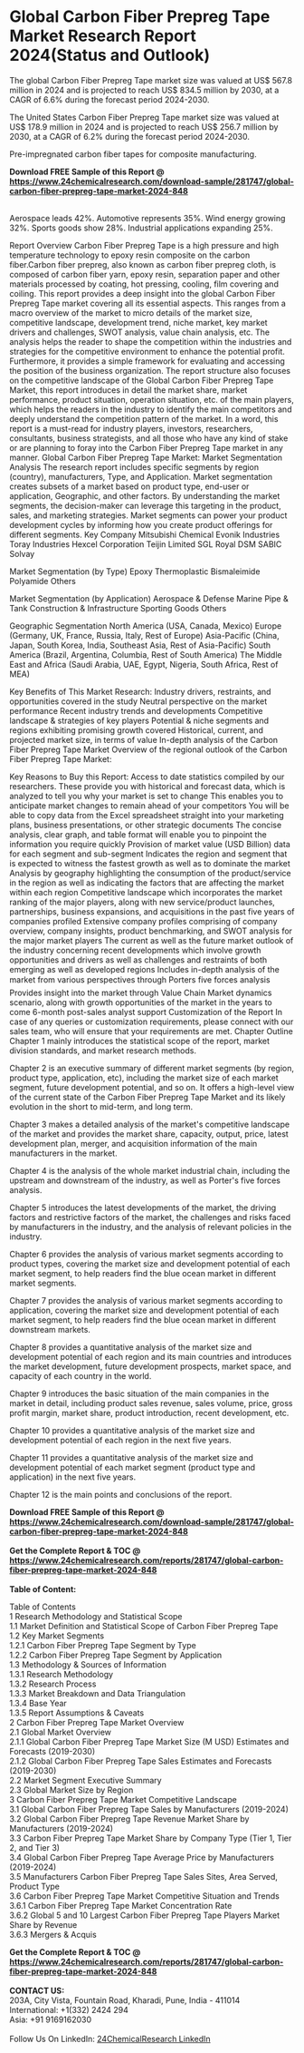 <h1>Global Carbon Fiber Prepreg Tape Market Research Report 2024(Status and Outlook)</h1><p>The global Carbon Fiber Prepreg Tape market size was valued at US$ 567.8 million in 2024 and is projected to reach US$ 834.5 million by 2030, at a CAGR of 6.6% during the forecast period 2024-2030.</p><p>
The United States Carbon Fiber Prepreg Tape market size was valued at US$ 178.9 million in 2024 and is projected to reach US$ 256.7 million by 2030, at a CAGR of 6.2% during the forecast period 2024-2030.</p><p>
Pre-impregnated carbon fiber tapes for composite manufacturing.</p><div><b>Download FREE Sample of this Report @ 
            <a href="https://www.24chemicalresearch.com/download-sample/281747/global-carbon-fiber-prepreg-tape-market-2024-848">
            https://www.24chemicalresearch.com/download-sample/281747/global-carbon-fiber-prepreg-tape-market-2024-848</a></b></div><br><p>
Aerospace leads 42%. Automotive represents 35%. Wind energy growing 32%. Sports goods show 28%. Industrial applications expanding 25%.</p><p>
Report Overview
 Carbon Fiber Prepreg Tape is a high pressure and high temperature technology to epoxy resin composite on the carbon fiber.Carbon fiber prepreg, also known as carbon fiber prepreg cloth, is composed of carbon fiber yarn, epoxy resin, separation paper and other materials processed by coating, hot pressing, cooling, film covering and coiling.
 This report provides a deep insight into the global Carbon Fiber Prepreg Tape market covering all its essential aspects. This ranges from a macro overview of the market to micro details of the market size, competitive landscape, development trend, niche market, key market drivers and challenges, SWOT analysis, value chain analysis, etc.
 The analysis helps the reader to shape the competition within the industries and strategies for the competitive environment to enhance the potential profit. Furthermore, it provides a simple framework for evaluating and accessing the position of the business organization. The report structure also focuses on the competitive landscape of the Global Carbon Fiber Prepreg Tape Market, this report introduces in detail the market share, market performance, product situation, operation situation, etc. of the main players, which helps the readers in the industry to identify the main competitors and deeply understand the competition pattern of the market.
 In a word, this report is a must-read for industry players, investors, researchers, consultants, business strategists, and all those who have any kind of stake or are planning to foray into the Carbon Fiber Prepreg Tape market in any manner.
 Global Carbon Fiber Prepreg Tape Market: Market Segmentation Analysis
 The research report includes specific segments by region (country), manufacturers, Type, and Application. Market segmentation creates subsets of a market based on product type, end-user or application, Geographic, and other factors. By understanding the market segments, the decision-maker can leverage this targeting in the product, sales, and marketing strategies. Market segments can power your product development cycles by informing how you create product offerings for different segments.
 Key Company
 Mitsubishi Chemical
 Evonik Industries
 Toray Industries
 Hexcel Corporation
 Teijin Limited
 SGL
 Royal DSM
 SABIC
 Solvay</p><p>
 Market Segmentation (by Type)
 Epoxy
 Thermoplastic
 Bismaleimide
 Polyamide
 Others</p><p>
 Market Segmentation (by Application)
 Aerospace &amp; Defense
 Marine
 Pipe &amp; Tank
 Construction &amp; Infrastructure
 Sporting Goods
 Others</p><p>
 Geographic Segmentation
 North America (USA, Canada, Mexico)
 Europe (Germany, UK, France, Russia, Italy, Rest of Europe)
 Asia-Pacific (China, Japan, South Korea, India, Southeast Asia, Rest of Asia-Pacific)
 South America (Brazil, Argentina, Columbia, Rest of South America)
 The Middle East and Africa (Saudi Arabia, UAE, Egypt, Nigeria, South Africa, Rest of MEA)</p><p>
 Key Benefits of This Market Research:
 Industry drivers, restraints, and opportunities covered in the study
 Neutral perspective on the market performance
 Recent industry trends and developments
 Competitive landscape &amp; strategies of key players
 Potential &amp; niche segments and regions exhibiting promising growth covered
 Historical, current, and projected market size, in terms of value
 In-depth analysis of the Carbon Fiber Prepreg Tape Market
 Overview of the regional outlook of the Carbon Fiber Prepreg Tape Market:</p><p>
 Key Reasons to Buy this Report:
 Access to date statistics compiled by our researchers. These provide you with historical and forecast data, which is analyzed to tell you why your market is set to change
 This enables you to anticipate market changes to remain ahead of your competitors
 You will be able to copy data from the Excel spreadsheet straight into your marketing plans, business presentations, or other strategic documents
 The concise analysis, clear graph, and table format will enable you to pinpoint the information you require quickly
 Provision of market value (USD Billion) data for each segment and sub-segment
 Indicates the region and segment that is expected to witness the fastest growth as well as to dominate the market
 Analysis by geography highlighting the consumption of the product/service in the region as well as indicating the factors that are affecting the market within each region
 Competitive landscape which incorporates the market ranking of the major players, along with new service/product launches, partnerships, business expansions, and acquisitions in the past five years of companies profiled
 Extensive company profiles comprising of company overview, company insights, product benchmarking, and SWOT analysis for the major market players
 The current as well as the future market outlook of the industry concerning recent developments which involve growth opportunities and drivers as well as challenges and restraints of both emerging as well as developed regions
 Includes in-depth analysis of the market from various perspectives through Porters five forces analysis
 Provides insight into the market through Value Chain
 Market dynamics scenario, along with growth opportunities of the market in the years to come
 6-month post-sales analyst support
 Customization of the Report
 In case of any queries or customization requirements, please connect with our sales team, who will ensure that your requirements are met.
 Chapter Outline
 Chapter 1 mainly introduces the statistical scope of the report, market division standards, and market research methods.</p><p>
 Chapter 2 is an executive summary of different market segments (by region, product type, application, etc), including the market size of each market segment, future development potential, and so on. It offers a high-level view of the current state of the Carbon Fiber Prepreg Tape Market and its likely evolution in the short to mid-term, and long term.</p><p>
 Chapter 3 makes a detailed analysis of the market's competitive landscape of the market and provides the market share, capacity, output, price, latest development plan, merger, and acquisition information of the main manufacturers in the market.</p><p>
 Chapter 4 is the analysis of the whole market industrial chain, including the upstream and downstream of the industry, as well as Porter's five forces analysis.</p><p>
 Chapter 5 introduces the latest developments of the market, the driving factors and restrictive factors of the market, the challenges and risks faced by manufacturers in the industry, and the analysis of relevant policies in the industry.</p><p>
 Chapter 6 provides the analysis of various market segments according to product types, covering the market size and development potential of each market segment, to help readers find the blue ocean market in different market segments.</p><p>
 Chapter 7 provides the analysis of various market segments according to application, covering the market size and development potential of each market segment, to help readers find the blue ocean market in different downstream markets.</p><p>
 Chapter 8 provides a quantitative analysis of the market size and development potential of each region and its main countries and introduces the market development, future development prospects, market space, and capacity of each country in the world.</p><p>
 Chapter 9 introduces the basic situation of the main companies in the market in detail, including product sales revenue, sales volume, price, gross profit margin, market share, product introduction, recent development, etc.</p><p>
 Chapter 10 provides a quantitative analysis of the market size and development potential of each region in the next five years.</p><p>
 Chapter 11 provides a quantitative analysis of the market size and development potential of each market segment (product type and application) in the next five years.</p><p>
 Chapter 12 is the main points and conclusions of the report.</p><div><b>Download FREE Sample of this Report @ 
            <a href="https://www.24chemicalresearch.com/download-sample/281747/global-carbon-fiber-prepreg-tape-market-2024-848">
            https://www.24chemicalresearch.com/download-sample/281747/global-carbon-fiber-prepreg-tape-market-2024-848</a></b></div><br><div><b>Get the Complete Report & TOC @ 
            <a href="https://www.24chemicalresearch.com/reports/281747/global-carbon-fiber-prepreg-tape-market-2024-848">
            https://www.24chemicalresearch.com/reports/281747/global-carbon-fiber-prepreg-tape-market-2024-848</a></b></div><br>
            <b>Table of Content:</b><p>Table of Contents<br />
 1 Research Methodology and Statistical Scope<br />
 1.1 Market Definition and Statistical Scope of Carbon Fiber Prepreg Tape<br />
 1.2 Key Market Segments<br />
 1.2.1 Carbon Fiber Prepreg Tape Segment by Type<br />
 1.2.2 Carbon Fiber Prepreg Tape Segment by Application<br />
 1.3 Methodology & Sources of Information<br />
 1.3.1 Research Methodology<br />
 1.3.2 Research Process<br />
 1.3.3 Market Breakdown and Data Triangulation<br />
 1.3.4 Base Year<br />
 1.3.5 Report Assumptions & Caveats<br />
 2 Carbon Fiber Prepreg Tape Market Overview<br />
 2.1 Global Market Overview<br />
 2.1.1 Global Carbon Fiber Prepreg Tape Market Size (M USD) Estimates and Forecasts (2019-2030)<br />
 2.1.2 Global Carbon Fiber Prepreg Tape Sales Estimates and Forecasts (2019-2030)<br />
 2.2 Market Segment Executive Summary<br />
 2.3 Global Market Size by Region<br />
 3 Carbon Fiber Prepreg Tape Market Competitive Landscape<br />
 3.1 Global Carbon Fiber Prepreg Tape Sales by Manufacturers (2019-2024)<br />
 3.2 Global Carbon Fiber Prepreg Tape Revenue Market Share by Manufacturers (2019-2024)<br />
 3.3 Carbon Fiber Prepreg Tape Market Share by Company Type (Tier 1, Tier 2, and Tier 3)<br />
 3.4 Global Carbon Fiber Prepreg Tape Average Price by Manufacturers (2019-2024)<br />
 3.5 Manufacturers Carbon Fiber Prepreg Tape Sales Sites, Area Served, Product Type<br />
 3.6 Carbon Fiber Prepreg Tape Market Competitive Situation and Trends<br />
 3.6.1 Carbon Fiber Prepreg Tape Market Concentration Rate<br />
 3.6.2 Global 5 and 10 Largest Carbon Fiber Prepreg Tape Players Market Share by Revenue<br />
 3.6.3 Mergers & Acquis</p><div><b>Get the Complete Report & TOC @ 
            <a href="https://www.24chemicalresearch.com/reports/281747/global-carbon-fiber-prepreg-tape-market-2024-848">
            https://www.24chemicalresearch.com/reports/281747/global-carbon-fiber-prepreg-tape-market-2024-848</a></b></div><br><b>CONTACT US:</b><br>
            203A, City Vista, Fountain Road, Kharadi, Pune, India - 411014<br>
            International: +1(332) 2424 294<br>
            Asia: +91 9169162030 <br><br>
            Follow Us On LinkedIn: <a href="https://www.linkedin.com/company/24chemicalresearch/">24ChemicalResearch LinkedIn</a>